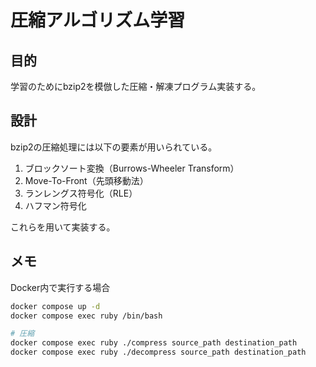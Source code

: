 # 圧縮アルゴリズム学習

## 目的
学習のためにbzip2を模倣した圧縮・解凍プログラム実装する。

## 設計
bzip2の圧縮処理には以下の要素が用いられている。

1. ブロックソート変換（Burrows-Wheeler Transform）
2. Move-To-Front（先頭移動法）
3. ランレングス符号化（RLE）
4. ハフマン符号化

これらを用いて実装する。

## メモ

Docker内で実行する場合

```bash
docker compose up -d
docker compose exec ruby /bin/bash

# 圧縮
docker compose exec ruby ./compress source_path destination_path
docker compose exec ruby ./decompress source_path destination_path
```
